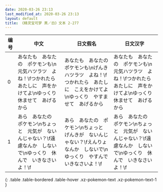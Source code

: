 ```yaml
---
date: 2020-03-26 23:13
last_modified_at: 2020-03-26 23:13
layout: default
title: 《精灵宝可梦 黑／白》文本 2-277
---
```

| 编号 | 中文 | 日文假名 | 日文汉字 |
| ---- | ---- | ---- | --- |
| 0 | あなたも　あなたの　ポケモンも\n元気ハツラツ　よね！\fつかれたら　あたしに　声をかけてよ\nゆっくり　休ませて　あげるから | あなたも　あなたの　ポケモンも\nげんき　ハツラツ　よね！\fつかれたら　あたしに　こえをかけてよ\nゆっくり　やすませて　あげるから | あなたも　あなたの　ポケモンも\n元気ハツラツ　よね！\fつかれたら　あたしに　声をかけてよ\nゆっくり　休ませて　あげるから |
| 1 | あら　あなたの　ポケモン\nちょっと　元気が　ないんじゃない？\f遠慮なんか　しないで\nゆっくり　休んで　いきなさいよ！\f | あら　あなたの　ポケモン\nちょっと　げんきが　ないんじゃない？\fえんりょ　なんか　しないで\nゆっくり　やすんで　いきなさいよ！\f | あら　あなたの　ポケモン\nちょっと　元気が　ないんじゃない？\f遠慮なんか　しないで\nゆっくり　休んで　いきなさいよ！\f |
{: .table .table-bordered .table-hover .xz-pokemon-text .xz-pokemon-text-1 }